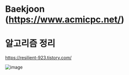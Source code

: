 # Baekjoon (https://www.acmicpc.net/)
# 알고리즘 정리
https://resilient-923.tistory.com/

![image](https://user-images.githubusercontent.com/64014651/106475863-c9290b80-64e9-11eb-8ca6-6a0cad10f8fe.png)

